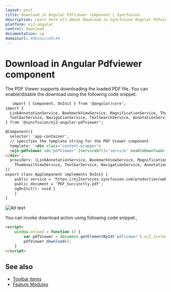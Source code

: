 ```yaml
---
layout: post
title: Download in Angular Pdfviewer component | Syncfusion
description: Learn here all about Download in Syncfusion Angular Pdfviewer component of Syncfusion Essential JS 2 and more.
platform: ej2-angular
control: Download 
documentation: ug
domainurl: ##DomainURL##
---
```

# Download in Angular Pdfviewer component

The PDF Viewer supports downloading the loaded PDF file. You can enable/disable the download using the following code snippet.

```html
   import { Component, OnInit } from '@angular/core';
import {
  LinkAnnotationService, BookmarkViewService, MagnificationService, ThumbnailViewService,
  ToolbarService, NavigationService, TextSearchService, AnnotationService, TextSelectionService, PrintService
} from '@syncfusion/ej2-angular-pdfviewer';

@Component({
  selector: 'app-container',
  // specifies the template string for the PDF Viewer component
  template: `<div class="content-wrapper">
  <ejs-pdfviewer id="pdfViewer" [serviceUrl]='service' enableDownload='true' [documentPath]='document' style="height:640px;display:block"></ejs-pdfviewer>
</div>`,
  providers: [LinkAnnotationService, BookmarkViewService, MagnificationService,
    ThumbnailViewService, ToolbarService, NavigationService, AnnotationService, TextSearchService, TextSelectionService,PrintService]
})
export class AppComponent implements OnInit {
    public service = 'https://ej2services.syncfusion.com/production/web-services/api/pdfviewer';
    public document = 'PDF_Succinctly.pdf';
    ngOnInit(): void {
    }
}
```

![Alt text](images/download.png)

You can invoke download action using following code snippet.,

```html
<script>
    window.onload = function () {
        var pdfViewer = document.getElementById('pdfviewer').ej2_instances[0];
        pdfViewer.download();
    }
</script>

```

## See also

* [Toolbar items](./toolbar)
* [Feature Modules](./feature-module)